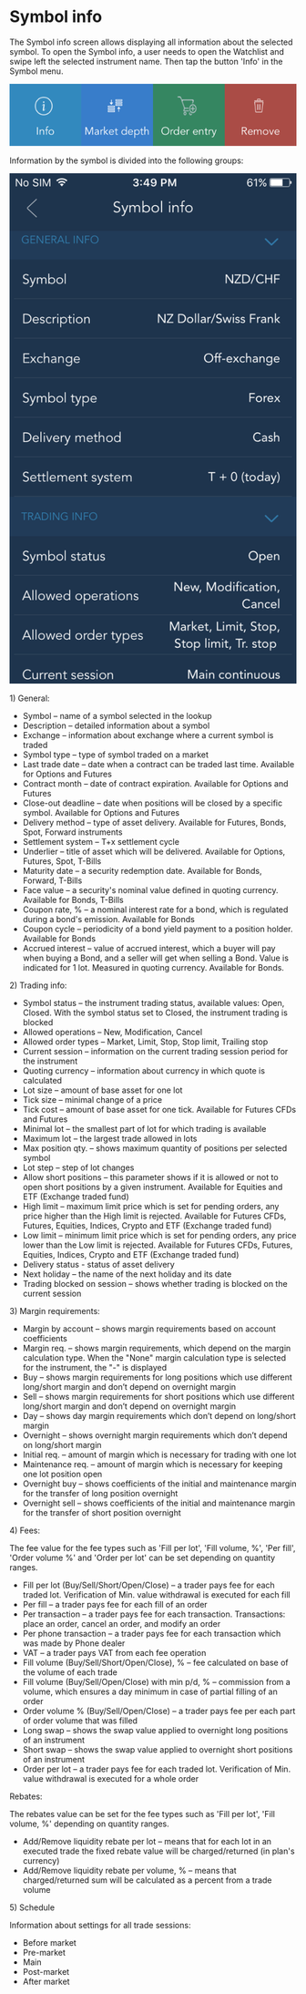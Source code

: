 # Symbol info

The Symbol info screen allows displaying all information about the selected symbol. To open the Symbol info, a user needs to open the Watchlist and swipe left the selected instrument name. Then tap the button 'Info' in the Symbol menu.

![](../../../.gitbook/assets/symbol-menu-ios.png)

Information by the symbol is divided into the following groups:

![](../../../.gitbook/assets/symbol-info-coma.png)

1\) General:

* Symbol – name of a symbol selected in the lookup
* Description – detailed information about a symbol
* Exchange – information about exchange where a current symbol is traded
* Symbol type – type of symbol traded on a market
* Last trade date – date when a contract can be traded last time. Available for Options and Futures
* Contract month – date of contract expiration. Available for Options and Futures
* Close-out deadline – date when positions will be closed by a specific symbol. Available for Options and Futures
* Delivery method – type of asset delivery. Available for Futures, Bonds, Spot, Forward instruments
* Settlement system – T+x settlement cycle
* Underlier – title of asset which will be delivered. Available for Options, Futures, Spot, T-Bills
* Maturity date – a security redemption date. Available for Bonds, Forward, T-Bills
* Face value – a security's nominal value defined in quoting currency. Available for Bonds, T-Bills
* Coupon rate, % – a nominal interest rate for a bond, which is regulated during a bond's emission. Available for Bonds
* Coupon cycle – periodicity of a bond yield payment to a position holder. Available for Bonds
* Accrued interest – value of accrued interest, which a buyer will pay when buying a Bond, and a seller will get when selling a Bond. Value is indicated for 1 lot. Measured in quoting currency. Available for Bonds.

2\) Trading info:

* Symbol status – the instrument trading status, available values: Open, Closed. With the symbol status set to Closed, the instrument trading is blocked
* Allowed operations – New, Modification, Cancel
* Allowed order types – Market, Limit, Stop, Stop limit, Trailing stop
* Current session – information on the current trading session period for the instrument
* Quoting currency – information about currency in which quote is calculated
* Lot size – amount of base asset for one lot
* Tick size – minimal change of a price
* Tick cost – amount of base asset for one tick. Available for Futures CFDs and Futures
* Minimal lot – the smallest part of lot for which trading is available
* Maximum lot – the largest trade allowed in lots
* Max position qty. – shows maximum quantity of positions per selected symbol
* Lot step – step of lot changes
* Allow short positions – this parameter shows if it is allowed or not to open short positions by a given instrument. Available for Equities and ETF \(Exchange traded fund\)
* High limit – maximum limit price which is set for pending orders, any price higher than the High limit is rejected. Available for Futures CFDs, Futures, Equities, Indices, Crypto and ETF \(Exchange traded fund\)
* Low limit – minimum limit price which is set for pending orders, any price lower than the Low limit is rejected. Available for Futures CFDs, Futures, Equities, Indices, Crypto and ETF \(Exchange traded fund\)
* Delivery status - status of asset delivery
* Next holiday – the name of the next holiday and its date
* Trading blocked on session – shows whether trading is blocked on the current session

3\) Margin requirements:

* Margin by account – shows margin requirements based on account coefficients
* Margin req. – shows margin requirements, which depend on the margin calculation type. When the "None" margin calculation type is selected for the instrument, the "-" is displayed
* Buy – shows margin requirements for long positions which use different long/short margin and don’t depend on overnight margin
* Sell – shows margin requirements for short positions which use different long/short margin and don’t depend on overnight margin
* Day – shows day margin requirements which don’t depend on long/short margin
* Overnight – shows overnight margin requirements which don’t depend on long/short margin
* Initial req. – amount of margin which is necessary for trading with one lot
* Maintenance req. – amount of margin which is necessary for keeping one lot position open
* Overnight buy – shows coefficients of the initial and maintenance margin for the transfer of long position overnight
* Overnight sell – shows coefficients of the initial and maintenance margin for the transfer of short position overnight

4\) Fees:

The fee value for the fee types such as 'Fill per lot', 'Fill volume, %', 'Per fill', 'Order volume %' and 'Order per lot' can be set depending on quantity ranges.

* Fill per lot \(Buy/Sell/Short/Open/Close\) – a trader pays fee for each traded lot. Verification of Min. value withdrawal is executed for each fill
* Per fill – a trader pays fee for each fill of an order
* Per transaction – a trader pays fee for each transaction. Transactions: place an order, cancel an order, and modify an order
* Per phone transaction – a trader pays fee for each transaction which was made by Phone dealer
* VAT – a trader pays VAT from each fee operation
* Fill volume \(Buy/Sell/Short/Open/Close\), % – fee calculated on base of the volume of each trade
* Fill volume \(Buy/Sell/Open/Close\) with min p/d, % – commission from a volume, which ensures a day minimum in case of partial filling of an order
* Order volume % \(Buy/Sell/Open/Close\) – a trader pays fee per each part of order volume that was filled
* Long swap – shows the swap value applied to overnight long positions of an instrument
* Short swap – shows the swap value applied to overnight short positions of an instrument
* Order per lot – a trader pays fee for each traded lot. Verification of Min. value withdrawal is executed for a whole order

Rebates:

The rebates value can be set for the fee types such as 'Fill per lot', 'Fill volume, %' depending on quantity ranges.

* Add/Remove liquidity rebate per lot – means that for each lot in an executed trade the fixed rebate value will be charged/returned \(in plan's currency\)
* Add/Remove liquidity rebate per volume, % – means that charged/returned sum will be calculated as a percent from a trade volume

5\) Schedule

Information about settings for all trade sessions:

* Before market
* Pre-market
* Main
* Post-market
* After market

